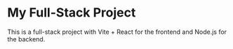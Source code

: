 # My Full-Stack Project
This is a full-stack project with Vite + React for the frontend and Node.js for the backend.

